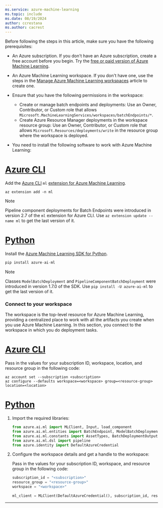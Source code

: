 ```yaml
---
ms.service: azure-machine-learning
ms.topic: include
ms.date: 08/19/2024
author: ccrestana
ms.author: cacrest
---
```


Before following the steps in this article, make sure you have the following prerequisites:

- An Azure subscription. If you don't have an Azure subscription, create a free account before you begin. Try the [free or paid version of Azure Machine Learning](https://azure.microsoft.com/free/).
- An Azure Machine Learning workspace. If you don't have one, use the steps in the [Manage Azure Machine Learning workspaces](../how-to-manage-workspace.md) article to create one.
- Ensure that you have the following permissions in the workspace:

  - Create or manage batch endpoints and deployments: Use an Owner, Contributor, or Custom role that allows `Microsoft.MachineLearningServices/workspaces/batchEndpoints/*`.
  - Create Azure Resource Manager deployments in the workspace resource group: Use an Owner, Contributor, or Custom role that allows `Microsoft.Resources/deployments/write` in the resource group where the workspace is deployed.

- You need to install the following software to work with Azure Machine Learning:

# [Azure CLI](#tab/cli)

Add the [Azure CLI](/cli/azure/) `ml` [extension for Azure Machine Learning](../how-to-configure-cli.md).

```azurecli
az extension add -n ml
```

> [!NOTE]
> Pipeline component deployments for Batch Endpoints were introduced in version 2.7 of the `ml` extension for Azure CLI. Use `az extension update --name ml` to get the last version of it.

# [Python](#tab/python)

Install the [Azure Machine Learning SDK for Python](https://aka.ms/sdk-v2-install).

```python
pip install azure-ai-ml
```

> [!NOTE]
> Classes `ModelBatchDeployment` and `PipelineComponentBatchDeployment` were introduced in version 1.7.0 of the SDK. Use `pip install -U azure-ai-ml` to get the last version of it.

### Connect to your workspace

The workspace is the top-level resource for Azure Machine Learning, providing a centralized place to work with all the artifacts you create when you use Azure Machine Learning. In this section, you connect to the workspace in which you do deployment tasks.

# [Azure CLI](#tab/cli)

Pass in the values for your subscription ID, workspace, location, and resource group in the following code:

```azurecli
az account set --subscription <subscription>
az configure --defaults workspace=<workspace> group=<resource-group> location=<location>
```

# [Python](#tab/python)

1. Import the required libraries:

   ```python
   from azure.ai.ml import MLClient, Input, load_component
   from azure.ai.ml.entities import BatchEndpoint, ModelBatchDeployment, ModelBatchDeploymentSettings, PipelineComponentBatchDeployment, Model, AmlCompute, Data, BatchRetrySettings, CodeConfiguration, Environment, Data
   from azure.ai.ml.constants import AssetTypes, BatchDeploymentOutputAction
   from azure.ai.ml.dsl import pipeline
   from azure.identity import DefaultAzureCredential
   ```

1. Configure the workspace details and get a handle to the workspace:

   Pass in the values for your subscription ID, workspace, and resource group in the following code:

   ```python
   subscription_id = "<subscription>"
   resource_group = "<resource-group>"
   workspace = "<workspace>"
    
   ml_client = MLClient(DefaultAzureCredential(), subscription_id, resource_group, workspace)
   ```

---
